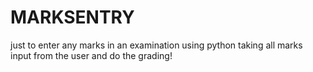 # MARKSENTRY
just to enter any marks in an examination using python
taking all marks input from the user and do the grading!
